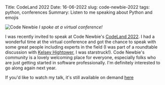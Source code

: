 Title: CodeLand 2022
Date: 16-06-2022
slug: code-newbie-2022
tags: python, conferences
Summary: Listen to me speaking about Python and emojis

![Code Newbie]({filename}/images/code-newbie-hannah.png)
*I spoke at a virtual conference!*

I was recently invited to speak at Code Newbie's [CodeLand 2022](https://community.codenewbie.org/t/codeland22). I had a wonderful time at the virtual conference and got the chance to speak with some great people including experts in the field (I was part of a roundtable discussion with [Kelsey Hightower](https://github.com/kelseyhightower), I was starstruck!). Code Newbie's community is a lovely welcoming place for everyone, especially folks who are just getting started in software professionally. I'm definitely interested to go along again next year.

If you'd like to watch my talk, it's still available on demand [here](https://community.codenewbie.org/codeland2022/on-demand-talk-how-i-tracked-my-pregnancy-with-python-emojis-4cef)
